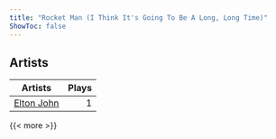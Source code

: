```yaml
---
title: "Rocket Man (I Think It's Going To Be A Long, Long Time)"
ShowToc: false
---
```


## Artists
Artists | Plays 
----- | -----: 
[Elton John](/artists/elton-john-5041) | 1

{{< more >}}